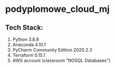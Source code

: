 # podyplomowe_cloud_mj

## Tech Stack:
1. Python 3.8.8
2. Anaconda 4.10.1
3. PyCharm Community Edition 2020.2.3
4. Terraform 0.15.1
5. AWS account (classroom "NOSQL Databases")
